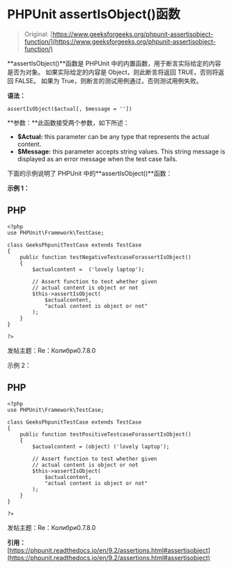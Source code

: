 # PHPUnit assertIsObject()函数

> Original: [https://www.geeksforgeeks.org/phpunit-assertisobject-function/](https://www.geeksforgeeks.org/phpunit-assertisobject-function/)

**assertIsObject()**函数是 PHPUnit 中的内置函数，用于断言实际给定的内容是否为对象。 如果实际给定的内容是 Object，则此断言将返回 TRUE，否则将返回 FALSE。 如果为 True，则断言的测试用例通过，否则测试用例失败。

**语法：**

```
assertIsObject($actual[, $message = ''])

```

**参数：**此函数接受两个参数，如下所述：

*   **$Actual:** this parameter can be any type that represents the actual content.
*   **$Message:** this parameter accepts string values. This string message is displayed as an error message when the test case fails.

下面的示例说明了 PHPUnit 中的**assertIsObject()**函数：

**示例 1：**

## PHP

```
<?php 
use PHPUnit\Framework\TestCase; 

class GeeksPhpunitTestCase extends TestCase 
{ 
    public function testNegativeTestcaseForassertIsObject() 
    { 
        $actualcontent =  ('lovely laptop');

        // Assert function to test whether given 
        // actual content is object or not
        $this->assertIsObject(
            $actualcontent, 
            "actual content is object or not"
        ); 
    } 
} 

?>
```

发帖主题：Re：Колибри0.7.8.0

示例 2：

## PHP

```
<?php 
use PHPUnit\Framework\TestCase; 

class GeeksPhpunitTestCase extends TestCase 
{ 
    public function testPositiveTestcaseForassertIsObject() 
    { 
        $actualcontent = (object) ('lovely laptop');

        // Assert function to test whether given 
        // actual content is object or not
        $this->assertIsObject(
            $actualcontent, 
            "actual content is object or not"
        ); 
    } 
} 

?>
```

发帖主题：Re：Колибри0.7.8.0

**引用：**[https://phpunit.readthedocs.io/en/9.2/assertions.html#assertisobject](https://phpunit.readthedocs.io/en/9.2/assertions.html#assertisobject)